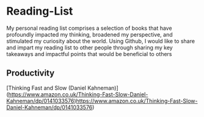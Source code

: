 # Reading-List
My personal reading list comprises a selection of books that have profoundly impacted my thinking, broadened my perspective, and stimulated my curiosity about the world. Using Github, I would like to share and impart my reading list to other people through sharing my key takeaways and impactful points that would be beneficial to others


## Productivity 

[Thinking Fast and Slow (Daniel Kahneman)] (https://www.amazon.co.uk/Thinking-Fast-Slow-Daniel-Kahneman/dp/0141033576)https://www.amazon.co.uk/Thinking-Fast-Slow-Daniel-Kahneman/dp/0141033576)

